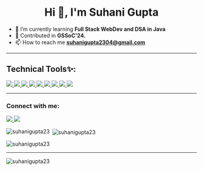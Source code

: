 <h1 align="center">Hi 👋, I'm Suhani Gupta</h1>

- 🌱 I’m currently learning **Full Stack WebDev and DSA in Java**
- 🔭 Contributed in **GSSoC'24.**
- 📫 How to reach me **suhanigupta2304@gmail.com**

<hr>
<h2>Technical Tools✨:</h2>

<p align="left"> <a href="https://skillicons.dev">
    <img src="https://skillicons.dev/icons?i=c,java,js" />
    <img src="https://skillicons.dev/icons?i=react,html,css" />
    <img src="https://skillicons.dev/icons?i=postman" />
    <img src="https://skillicons.dev/icons?i=mysql" />
    <img src="https://skillicons.dev/icons?i=nodejs" />
    <img src="https://skillicons.dev/icons?i=tailwind" />
    <img src="https://skillicons.dev/icons?i=figma" />
    <img src="https://skillicons.dev/icons?i=mongodb" />
    <img src="https://skillicons.dev/icons?i=git,vscode,github" />
  </a>
</p>

<hr>
<h3 align="left">Connect with me:</h3>
<p align="left">
 <a href="https://linkedin.com/in/suhani-gupta23">
    <img src="https://skillicons.dev/icons?i=linkedin" />
  </a>
<a href="https://instagram.com/suhanigupta_23_">
    <img src="https://skillicons.dev/icons?i=instagram" />
</a>

</p>
<p><img align="left" src="https://github-readme-stats.vercel.app/api/top-langs?username=suhanigupta23&show_icons=true&locale=en&layout=compact" alt="suhanigupta23" /></p>

<p>&nbsp;<img align="center" src="https://github-readme-stats.vercel.app/api?username=suhanigupta23&show_icons=true&locale=en" alt="suhanigupta23" /></p>

<p><img align="center" src="https://github-readme-streak-stats.herokuapp.com/?user=suhanigupta23&" alt="suhanigupta23" /></p>


<hr>
<p align="left"> <img src="https://komarev.com/ghpvc/?username=suhanigupta23&label=Profile%20views&color=0e75b6&style=flat" alt="suhanigupta23" /> </p>
